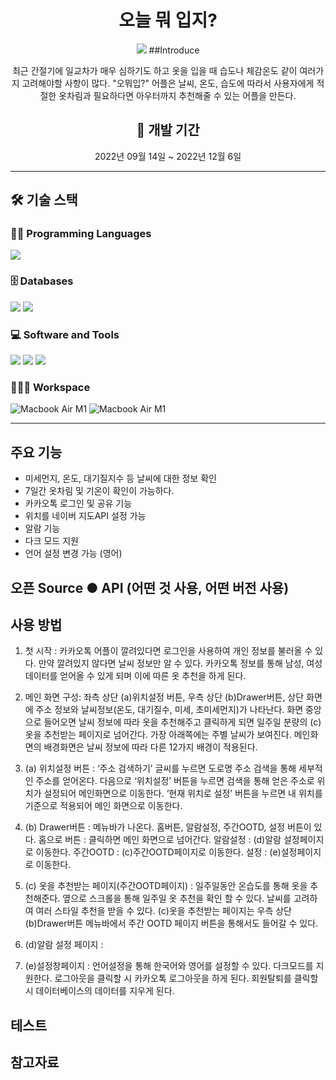 <div align="center">
  <h1>오늘 뭐 입지?</h1>

  <img src = "https://velog.velcdn.com/images/shin75492/post/66168186-275b-419b-adbd-b5cbbf437e7f/image.gif">
  ##Introduce
    <p>최근 간절기에 일교차가 매우 심하기도 하고 옷을 입을 때 습도나 체감온도 같이 여러가지 고려해야할 사항이 많다. "오뭐입?" 어플은 날씨, 온도, 습도에 따라서 사용자에게 적절한 옷차림과 필요하다면 아우터까지 추천해줄 수 있는 어플을 만든다.</p>


  <h2>📆 개발 기간</h2>
	<p>2022년 09월 14일 ~ 2022년 12월 6일</p>
</div>

  ---

## 🛠️ 기술 스택

### 👨‍💻 Programming Languages

<img src="https://img.shields.io/badge/Flutter-02569B?style=for-the-badge&logo=Flutter&logoColor=white">

### 🗄️ Databases

<img src="https://img.shields.io/badge/Google Sheets-68BC71?style=for-the-badge&logo=Google Sheets&logoColor=34A853"> <img src="https://img.shields.io/badge/Firebase-FF6550?style=for-the-badge&logo=Firebase&logoColor=FFCA28">

### 💻 Software and Tools

<img src="https://img.shields.io/badge/Adobe Photoshop-0B2C4A?style=for-the-badge&logo=Adobe Photoshop&logoColor=31A8FF"> <img src="https://img.shields.io/badge/Adobe Illustrator-C70D2C?style=for-the-badge&logo=Adobe Illustrator&logoColor=FF9A00"> <img src="https://img.shields.io/badge/Android Studio-blac?style=for-the-badge&logo=Android Studio&logoColor=white">


### 👨🏽‍💻 Workspace
<img alt="Macbook Air M1" src="https://img.shields.io/badge/Apple-MacBook_PRO_-999999?style=for-the-badge&logo=apple&logoColor=white"> <img alt="Macbook Air M1" src="https://img.shields.io/badge/Windows-111111?style=for-the-badge&logo=Windows&logoColor=0078D6">

---

## 주요 기능

- 미세먼지, 온도, 대기질지수 등 날씨에 대한 정보 확인
- 7일간 옷차림 및 기온이 확인이 가능하다.
- 카카오톡 로그인 및 공유 기능
- 위치를 네이버 지도API 설정 가능
- 알람 기능
- 다크 모드 지원
- 언어 설정 변경 가능 (영어)

## 오픈 Source ● API (어떤 것 사용, 어떤 버전 사용)


## 사용 방법
1. 첫 시작 : 카카오톡 어플이 깔려있다면 로그인을 사용하여 개인 정보를 불러올 수 있다. 만약 깔려있지 않다면 날씨 정보만 알 수 있다. 카카오톡 정보를 통해 남성, 여성 데이터를 얻어올 수 있게 되며 이에 따른 옷 추천을 하게 된다.

2. 메인 화면 구성:  좌측 상단 (a)위치설정 버튼, 우측 상단 (b)Drawer버튼, 상단 화면에 주소 정보와 날씨정보(온도, 대기질수, 미세, 초미세먼지)가 나타난다. 
화면 중앙으로 들어오면 날씨 정보에 따라 옷을 추천해주고 클릭하게 되면 일주일 분량의 (c)옷을 추천받는 페이지로 넘어간다.
가장 아래쪽에는 주별 날씨가 보여진다.
메인화면의 배경화면은 날씨 정보에 따라 다른 12가지 배경이 적용된다. 

3. (a) 위치설정 버튼 : ‘주소 검색하기’ 글씨를 누르면 도로명 주소 검색을 통해 세부적인 주소를 얻어온다. 다음으로 ‘위치설정’ 버튼을 누르면 검색을 통해 얻은 주소로 위치가 설정되어 메인화면으로 이동한다.
‘현재 위치로 설정’ 버튼을 누르면 내 위치를 기준으로 적용되어 메인 화면으로 이동한다.

4. (b) Drawer버튼 : 메뉴바가 나온다. 홈버튼, 알람설정, 주간OOTD, 설정 버튼이 있다. 
홈으로 버튼 :  클릭하면 메인 화면으로 넘어간다. 
알람설정 : (d)알람 설정페이지로 이동한다. 
주간OOTD : (c)주간OOTD페이지로 이동한다. 
설정 : (e)설정페이지로 이동한다.

5. (c) 옷을 추천받는 페이지(주간OOTD페이지) : 일주일동안 온습도를 통해 옷을 추천해준다. 옆으로 스크롤을 통해 일주일 옷 추천을 확인 할 수 있다. 날씨를 고려하여 여러 스타일 추천을 받을 수 있다.
(c)옷을 추천받는 페이지는 우측 상단 (b)Drawer버튼 메뉴바에서 주간 OOTD 페이지 버튼을 통해서도 들어갈 수 있다.

6. (d)알람 설정 페이지 : 

7. (e)설정창페이지 : 언어설정을 통해 한국어와 영어를 설정할 수 있다. 
다크모드를 지원한다. 
로그아웃을 클릭할 시 카카오톡 로그아웃을 하게 된다.
회원탈퇴를 클릭할 시 데이터베이스의 데이터를 지우게 된다.
## 테스트
  
## 참고자료

